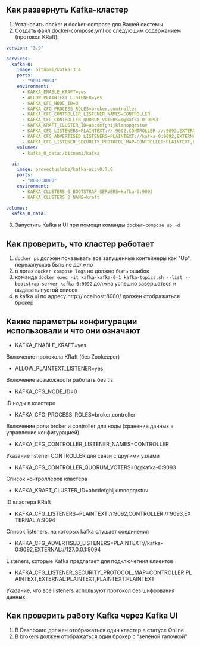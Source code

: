 ## Как развернуть Kafka-кластер

1. Установить docker и docker-compose для Вашей системы
2. Создать файл docker-compose.yml со следующим содержанием (протокол KRaft):

```yaml
version: "3.9"

services:
  kafka-0:
    image: bitnami/kafka:3.4
    ports:
      - "9094:9094"
    environment:
      - KAFKA_ENABLE_KRAFT=yes
      - ALLOW_PLAINTEXT_LISTENER=yes
      - KAFKA_CFG_NODE_ID=0
      - KAFKA_CFG_PROCESS_ROLES=broker,controller
      - KAFKA_CFG_CONTROLLER_LISTENER_NAMES=CONTROLLER
      - KAFKA_CFG_CONTROLLER_QUORUM_VOTERS=0@kafka-0:9093
      - KAFKA_KRAFT_CLUSTER_ID=abcdefghijklmnopqrstuv
      - KAFKA_CFG_LISTENERS=PLAINTEXT://:9092,CONTROLLER://:9093,EXTERNAL://:9094
      - KAFKA_CFG_ADVERTISED_LISTENERS=PLAINTEXT://kafka-0:9092,EXTERNAL://127.0.0.1:9094
      - KAFKA_CFG_LISTENER_SECURITY_PROTOCOL_MAP=CONTROLLER:PLAINTEXT,EXTERNAL:PLAINTEXT,PLAINTEXT:PLAINTEXT
    volumes:
      - kafka_0_data:/bitnami/kafka

  ui:
    image: provectuslabs/kafka-ui:v0.7.0
    ports:
      - "8080:8080"
    environment:
      - KAFKA_CLUSTERS_0_BOOTSTRAP_SERVERS=kafka-0:9092
      - KAFKA_CLUSTERS_0_NAME=kraft 

volumes:
  kafka_0_data: 
```

3. Запустить Kafka и UI при помощи команды `docker-compose up -d`

## Как проверить, что кластер работает

1. `docker ps` должен показывать все запущенные контейнеры как "Up", перезапусков быть не должно
2. в логах `docker compose logs` не должно быть ошибок
3. команда `docker exec -it kafka-kafka-0-1 kafka-topics.sh --list --bootstrap-server kafka-0:9092` должна успешно завершаться и выдавать пустой список
4. в kafka ui по адресу http://localhost:8080/ должен отображаться брокер

## Какие параметры конфигурации использовали и что они означают

* KAFKA_ENABLE_KRAFT=yes

Включение протокола KRaft (без Zookeeper)

* ALLOW_PLAINTEXT_LISTENER=yes

Включение возможности работать без tls

* KAFKA_CFG_NODE_ID=0

ID ноды в кластере

* KAFKA_CFG_PROCESS_ROLES=broker,controller

Включение роли broker и controller для ноды (хранение данных + управление конфигурацией)

* KAFKA_CFG_CONTROLLER_LISTENER_NAMES=CONTROLLER

Указание listener CONTROLLER для связи с другими узлами

* KAFKA_CFG_CONTROLLER_QUORUM_VOTERS=0@kafka-0:9093

Список контроллеров кластера

* KAFKA_KRAFT_CLUSTER_ID=abcdefghijklmnopqrstuv

ID кластера KRaft

* KAFKA_CFG_LISTENERS=PLAINTEXT://:9092,CONTROLLER://:9093,EXTERNAL://:9094

Список listeners, на которых kafka слушает соединения

* KAFKA_CFG_ADVERTISED_LISTENERS=PLAINTEXT://kafka-0:9092,EXTERNAL://127.0.0.1:9094

Listeners, которые Kafka предлагает для подключегния клиентов

* KAFKA_CFG_LISTENER_SECURITY_PROTOCOL_MAP=CONTROLLER:PLAINTEXT,EXTERNAL:PLAINTEXT,PLAINTEXT:PLAINTEXT

Указание, что все listeners используют протокол без шифрования данных

## Как проверить работу Kafka через Kafka UI

1. В Dashboard должен отображаться один кластер в статусе Online
2. В brokers должен отображаться один брокер с "зелёной галочкой"
